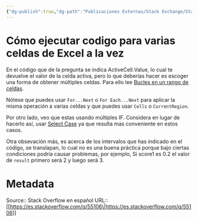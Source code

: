 ```yaml
---
{"dg-publish":true,"dg-path":"Publicaciones Externas/Stack Exchange/Stack Overflow en español/es.stackoverflow.com-55106.md","permalink":"/publicaciones-externas/stack-exchange/stack-overflow-en-espanol/es-stackoverflow-com-55106/","title":"Cómo ejecutar codigo para varias celdas de Excel a la vez","hide":true,"noteIcon":"\"0\"","created":"2024-04-03T12:49:10.353-06:00","updated":"2024-04-05T16:43:49.513-06:00"}
---
```


# Cómo ejecutar codigo para varias celdas de Excel a la vez

En el código que de la pregunta se indica ActiveCell.Value, lo cual te devuelve el valor de la celda activa, pero lo que deberías hacer es escoger una forma de obtener múltiples celdas. Para ello lee [Bucles en un rango de celdas](https://msdn.microsoft.com/es-mx/library/office/ff840655.aspx).

Nótese que puedes usar `For...Next` o `For Each...Next` para aplicar la misma operación a varias celdas y que puedes usar `Cells` o `CurrentRegion`.

Por otro lado, veo que estas usando múltiples IF. Considera en lugar de hacerlo así, usar [Select Case][1] ya que resulta mas conveniente en estos casos.

Otra obsevación más, es acerca de los intervalos que has indicado en el código, se translapan, lo cual no es una buena práctica porque bajo ciertas condiciones podría causar problemas, por ejemplo, Si score1 es 0.2 el valor de `result` primero será 2 y luego será 3.


  [1]: https://msdn.microsoft.com/es-mx/library/office/gg278665.aspx

# Metadata
Source:: Stack Overflow en español
URL:: [[https://es.stackoverflow.com/q/55106\|https://es.stackoverflow.com/q/55106]]

